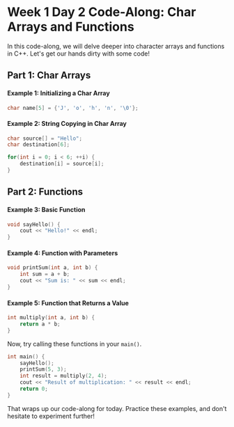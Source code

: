 # Week 1 Day 2 Code-Along: Char Arrays and Functions

In this code-along, we will delve deeper into character arrays and functions in C++. Let's get our hands dirty with some code!

## Part 1: Char Arrays

#### Example 1: Initializing a Char Array

```cpp
char name[5] = {'J', 'o', 'h', 'n', '\0'};
```

#### Example 2: String Copying in Char Array

```cpp
char source[] = "Hello";
char destination[6];

for(int i = 0; i < 6; ++i) {
    destination[i] = source[i];
}
```

## Part 2: Functions

#### Example 3: Basic Function

```cpp
void sayHello() {
    cout << "Hello!" << endl;
}
```

#### Example 4: Function with Parameters

```cpp
void printSum(int a, int b) {
    int sum = a + b;
    cout << "Sum is: " << sum << endl;
}
```

#### Example 5: Function that Returns a Value

```cpp
int multiply(int a, int b) {
    return a * b;
}
```

Now, try calling these functions in your `main()`.

```cpp
int main() {
    sayHello();
    printSum(5, 3);
    int result = multiply(2, 4);
    cout << "Result of multiplication: " << result << endl;
    return 0;
}
```

That wraps up our code-along for today. Practice these examples, and don't hesitate to experiment further!
